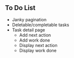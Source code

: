 ## To Do List

-   Janky pagination
-   Deletable/completable tasks
-   Task detail page
    -   Add next action
    -   Add work done
    -   Display next action
    -   Display work done
